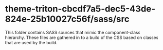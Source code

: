 # theme-triton-cbcdf7a5-dec5-43de-824e-25b10027c56f/sass/src

This folder contains SASS sources that mimic the component-class hierarchy. These files
are gathered in to a build of the CSS based on classes that are used by the build.
